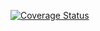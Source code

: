 [![Coverage Status](https://coveralls.io/repos/github/jonihamalainen/jest-test/badge.svg?branch=)](https://coveralls.io/github/jonihamalainen/jest-test?branch=)
